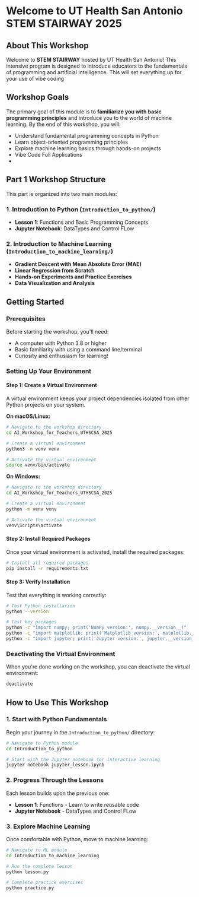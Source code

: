 # Welcome to UT Health San Antonio STEM STAIRWAY 2025

## About This Workshop

Welcome to **STEM STAIRWAY** hosted by UT Health San Antonio! This intensive program is designed to introduce educators to the fundamentals of programming and artificial intelligence. This will set everything up for your use of vibe coding
## Workshop Goals

The primary goal of this module is to **familiarize you with basic programming principles** and introduce you to the world of machine learning. By the end of this workshop, you will:

- Understand fundamental programming concepts in Python
- Learn object-oriented programming principles
- Explore machine learning basics through hands-on projects
- Vibe Code Full Applications
- 
## Part 1 Workshop Structure

This part is organized into two main modules:

### 1. Introduction to Python (`Introduction_to_python/`)
- **Lesson 1**: Functions and Basic Programming Concepts
- **Jupyter Notebook**: DataTypes and Control FLow

### 2. Introduction to Machine Learning (`Introduction_to_machine_learning/`)
- **Gradient Descent with Mean Absolute Error (MAE)**
- **Linear Regression from Scratch**
- **Hands-on Experiments and Practice Exercises**
- **Data Visualization and Analysis**

## Getting Started

### Prerequisites

Before starting the workshop, you'll need:
- A computer with Python 3.8 or higher
- Basic familiarity with using a command line/terminal
- Curiosity and enthusiasm for learning!

### Setting Up Your Environment

#### Step 1: Create a Virtual Environment

A virtual environment keeps your project dependencies isolated from other Python projects on your system.

**On macOS/Linux:**
```bash
# Navigate to the workshop directory
cd AI_Workshop_for_Teachers_UTHSCSA_2025

# Create a virtual environment
python3 -m venv venv

# Activate the virtual environment
source venv/bin/activate
```

**On Windows:**
```bash
# Navigate to the workshop directory
cd AI_Workshop_for_Teachers_UTHSCSA_2025

# Create a virtual environment
python -m venv venv

# Activate the virtual environment
venv\Scripts\activate
```

#### Step 2: Install Required Packages

Once your virtual environment is activated, install the required packages:

```bash
# Install all required packages
pip install -r requirements.txt
```

#### Step 3: Verify Installation

Test that everything is working correctly:

```bash
# Test Python installation
python --version

# Test key packages
python -c "import numpy; print('NumPy version:', numpy.__version__)"
python -c "import matplotlib; print('Matplotlib version:', matplotlib.__version__)"
python -c "import jupyter; print('Jupyter version:', jupyter.__version__)"
```

### Deactivating the Virtual Environment

When you're done working on the workshop, you can deactivate the virtual environment:

```bash
deactivate
```

## How to Use This Workshop

### 1. Start with Python Fundamentals

Begin your journey in the `Introduction_to_python/` directory:

```bash
# Navigate to Python module
cd Introduction_to_python

# Start with the Jupyter notebook for interactive learning
jupyter notebook jupyter_lesson.ipynb
```

### 2. Progress Through the Lessons

Each lesson builds upon the previous one:

- **Lesson 1**: Functions - Learn to write reusable code
- **Jupyter Notebook** - DataTypes and Control FLow

### 3. Explore Machine Learning

Once comfortable with Python, move to machine learning:

```bash
# Navigate to ML module
cd Introduction_to_machine_learning

# Run the complete lesson
python lesson.py

# Complete practice exercises
python practice.py
```